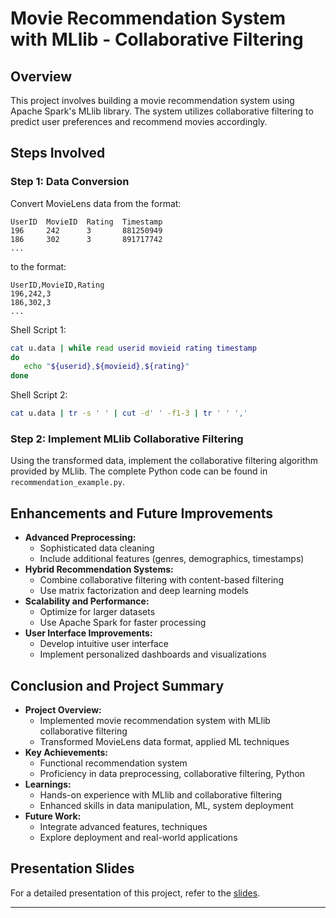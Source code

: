 # Movie Recommendation System with MLlib - Collaborative Filtering

## Overview

This project involves building a movie recommendation system using Apache Spark's MLlib library. The system utilizes collaborative filtering to predict user preferences and recommend movies accordingly.

## Steps Involved

### Step 1: Data Conversion

Convert MovieLens data from the format:
```
UserID  MovieID  Rating  Timestamp
196     242      3       881250949
186     302      3       891717742
...
```
to the format:
```
UserID,MovieID,Rating
196,242,3
186,302,3
...
```

Shell Script 1:
```sh
cat u.data | while read userid movieid rating timestamp
do
   echo "${userid},${movieid},${rating}"
done
```

Shell Script 2:
```sh
cat u.data | tr -s ' ' | cut -d' ' -f1-3 | tr ' ' ','
```

### Step 2: Implement MLlib Collaborative Filtering

Using the transformed data, implement the collaborative filtering algorithm provided by MLlib. The complete Python code can be found in `recommendation_example.py`.

## Enhancements and Future Improvements

- **Advanced Preprocessing:**
  - Sophisticated data cleaning
  - Include additional features (genres, demographics, timestamps)
- **Hybrid Recommendation Systems:**
  - Combine collaborative filtering with content-based filtering
  - Use matrix factorization and deep learning models
- **Scalability and Performance:**
  - Optimize for larger datasets
  - Use Apache Spark for faster processing
- **User Interface Improvements:**
  - Develop intuitive user interface
  - Implement personalized dashboards and visualizations

## Conclusion and Project Summary

- **Project Overview:**
  - Implemented movie recommendation system with MLlib collaborative filtering
  - Transformed MovieLens data format, applied ML techniques
- **Key Achievements:**
  - Functional recommendation system
  - Proficiency in data preprocessing, collaborative filtering, Python
- **Learnings:**
  - Hands-on experience with MLlib and collaborative filtering
  - Enhanced skills in data manipulation, ML, system deployment
- **Future Work:**
  - Integrate advanced features, techniques
  - Explore deployment and real-world applications

## Presentation Slides

For a detailed presentation of this project, refer to the [slides](link_to_presentation).

---
